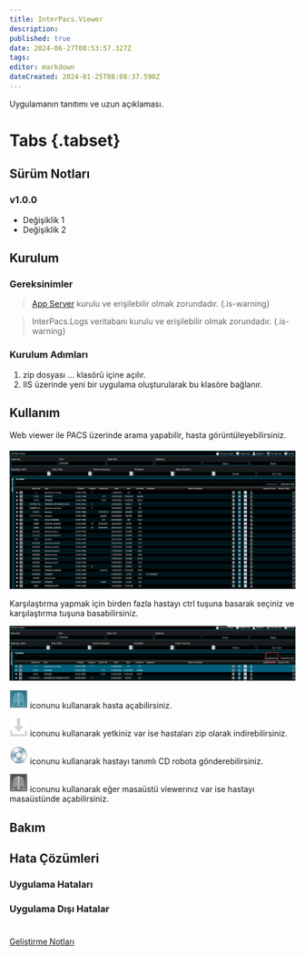 ```yaml
---
title: InterPacs.Viewer
description: 
published: true
date: 2024-06-27T08:53:57.327Z
tags: 
editor: markdown
dateCreated: 2024-01-25T08:08:37.590Z
---
```


Uygulamanın tanıtımı ve uzun açıklaması.

# Tabs {.tabset}
## Sürüm Notları
### v1.0.0
- Değişiklik 1
- Değişiklik 2



## Kurulum

### Gereksinimler
> [App Server](/Uygulamalar/AppServer) kurulu ve erişilebilir olmak zorundadır.
{.is-warning}

> InterPacs.Logs veritabanı kurulu ve erişilebilir olmak zorundadır.
{.is-warning}

### Kurulum Adımları
1. zip dosyası ... klasörü içine açılır.
2. IIS üzerinde yeni bir uygulama oluşturularak bu klasöre bağlanır.

## Kullanım

Web viewer ile PACS üzerinde arama yapabilir, hasta görüntüleyebilirsiniz.
#### 
![webviewer.png](/webviewer/webviewer.png)

Karşılaştırma yapmak için birden fazla hastayı ctrl tuşuna basarak seçiniz ve karşılaştırma tuşuna basabilirsiniz.

![karşılaştırma.png](/webviewer/karşılaştırma.png)

![x_ray_web.png](/webviewer/x_ray_web.png) iconunu kullanarak hasta açabilirsiniz.

![download2.png](/webviewer/download2.png) iconunu kullanarak yetkiniz var ise hastaları zip olarak indirebilirsiniz.

![cd.png](/webviewer/cd.png) iconunu kullanarak hastayı tanımlı CD robota gönderebilirsiniz.

![x_ray1.png](/webviewer/x_ray1.png) iconunu kullanarak eğer masaüstü viewerınız var ise hastayı masaüstünde açabilirsiniz.

## Bakım

## Hata Çözümleri

### Uygulama Hataları

### Uygulama Dışı Hatalar

#

[Geliştirme Notları](/Gelistirme/Uygulama-Adi)